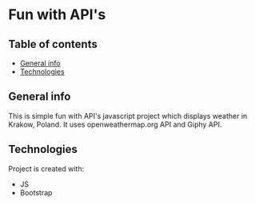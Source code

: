# Fun with API's

## Table of contents
* [General info](#general-info)
* [Technologies](#technologies)

## General info
This is simple fun with API's javascript project which displays weather in Krakow, Poland. It uses openweathermap.org API and Giphy API.
	
## Technologies
Project is created with:
* JS
* Bootstrap
